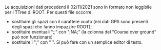 Le acquisizioni dati precedenti il 02/11/2021 sono in formato non leggibile per i TTree di ROOT. Per questi file occorre:
- sostituire gli spazi con il carattere vuoto (nei dati GPS sono presenti degli spazi che fanno impazzire ROOT);
- sostituire eventuali ";;" con ";NA;" (la colonna del "Course over ground" può non funzionare)
- sostituire i ";" con " ".
Si può fare con un semplice editor di testo.
